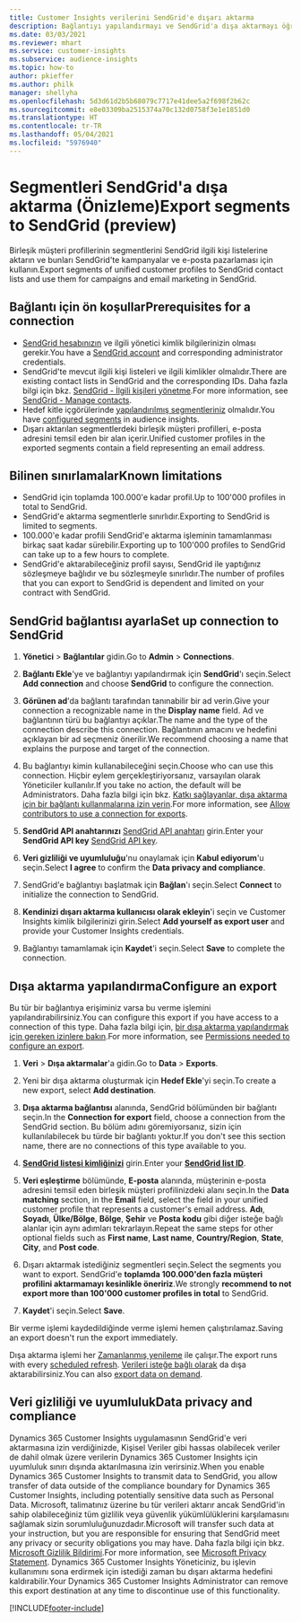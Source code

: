 ```yaml
---
title: Customer Insights verilerini SendGrid'e dışarı aktarma
description: Bağlantıyı yapılandırmayı ve SendGrid'a dışa aktarmayı öğrenin.
ms.date: 03/03/2021
ms.reviewer: mhart
ms.service: customer-insights
ms.subservice: audience-insights
ms.topic: how-to
author: pkieffer
ms.author: philk
manager: shellyha
ms.openlocfilehash: 5d3d61d2b5b68079c7717e41dee5a2f698f2b62c
ms.sourcegitcommit: e8e03309ba2515374a70c132d0758f3e1e1851d0
ms.translationtype: HT
ms.contentlocale: tr-TR
ms.lasthandoff: 05/04/2021
ms.locfileid: "5976940"
---
```

# <a name="export-segments-to-sendgrid-preview"></a><span data-ttu-id="4c408-103">Segmentleri SendGrid'a dışa aktarma (Önizleme)</span><span class="sxs-lookup"><span data-stu-id="4c408-103">Export segments to SendGrid (preview)</span></span>

<span data-ttu-id="4c408-104">Birleşik müşteri profillerinin segmentlerini SendGrid ilgili kişi listelerine aktarın ve bunları SendGrid'te kampanyalar ve e-posta pazarlaması için kullanın.</span><span class="sxs-lookup"><span data-stu-id="4c408-104">Export segments of unified customer profiles to SendGrid contact lists and use them for campaigns and email marketing in SendGrid.</span></span> 

## <a name="prerequisites-for-a-connection"></a><span data-ttu-id="4c408-105">Bağlantı için ön koşullar</span><span class="sxs-lookup"><span data-stu-id="4c408-105">Prerequisites for a connection</span></span>

-   <span data-ttu-id="4c408-106">[SendGrid hesabınızın](https://sendgrid.com/) ve ilgili yönetici kimlik bilgilerinizin olması gerekir.</span><span class="sxs-lookup"><span data-stu-id="4c408-106">You have a [SendGrid account](https://sendgrid.com/) and corresponding administrator credentials.</span></span>
-   <span data-ttu-id="4c408-107">SendGrid'te mevcut ilgili kişi listeleri ve ilgili kimlikler olmalıdır.</span><span class="sxs-lookup"><span data-stu-id="4c408-107">There are existing contact lists in SendGrid and the corresponding IDs.</span></span> <span data-ttu-id="4c408-108">Daha fazla bilgi için bkz. [SendGrid - İlgili kişileri yönetme](https://sendgrid.com/docs/ui/managing-contacts/create-and-manage-contacts/#manage-contacts).</span><span class="sxs-lookup"><span data-stu-id="4c408-108">For more information, see [SendGrid - Manage contacts](https://sendgrid.com/docs/ui/managing-contacts/create-and-manage-contacts/#manage-contacts).</span></span>
-   <span data-ttu-id="4c408-109">Hedef kitle içgörülerinde [yapılandırılmış segmentleriniz](segments.md) olmalıdır.</span><span class="sxs-lookup"><span data-stu-id="4c408-109">You have [configured segments](segments.md) in audience insights.</span></span>
-   <span data-ttu-id="4c408-110">Dışarı aktarılan segmentlerdeki birleşik müşteri profilleri, e-posta adresini temsil eden bir alan içerir.</span><span class="sxs-lookup"><span data-stu-id="4c408-110">Unified customer profiles in the exported segments contain a field representing an email address.</span></span>

## <a name="known-limitations"></a><span data-ttu-id="4c408-111">Bilinen sınırlamalar</span><span class="sxs-lookup"><span data-stu-id="4c408-111">Known limitations</span></span>

- <span data-ttu-id="4c408-112">SendGrid için toplamda 100.000'e kadar profil.</span><span class="sxs-lookup"><span data-stu-id="4c408-112">Up to 100'000 profiles in total to SendGrid.</span></span>
- <span data-ttu-id="4c408-113">SendGrid'e aktarma segmentlerle sınırlıdır.</span><span class="sxs-lookup"><span data-stu-id="4c408-113">Exporting to SendGrid is limited to segments.</span></span>
- <span data-ttu-id="4c408-114">100.000'e kadar profili SendGrid'e aktarma işleminin tamamlanması birkaç saat kadar sürebilir.</span><span class="sxs-lookup"><span data-stu-id="4c408-114">Exporting up to 100'000 profiles to SendGrid can take up to a few hours to complete.</span></span> 
- <span data-ttu-id="4c408-115">SendGrid'e aktarabileceğiniz profil sayısı, SendGrid ile yaptığınız sözleşmeye bağlıdır ve bu sözleşmeyle sınırlıdır.</span><span class="sxs-lookup"><span data-stu-id="4c408-115">The number of profiles that you can export to SendGrid is dependent and limited on your contract with SendGrid.</span></span>

## <a name="set-up-connection-to-sendgrid"></a><span data-ttu-id="4c408-116">SendGrid bağlantısı ayarla</span><span class="sxs-lookup"><span data-stu-id="4c408-116">Set up connection to SendGrid</span></span>

1. <span data-ttu-id="4c408-117">**Yönetici** > **Bağlantılar** gidin.</span><span class="sxs-lookup"><span data-stu-id="4c408-117">Go to **Admin** > **Connections**.</span></span>

1. <span data-ttu-id="4c408-118">**Bağlantı Ekle**'ye ve bağlantıyı yapılandırmak için **SendGrid**'ı seçin.</span><span class="sxs-lookup"><span data-stu-id="4c408-118">Select **Add connection** and choose **SendGrid** to configure the connection.</span></span>

1. <span data-ttu-id="4c408-119">**Görünen ad**'da bağlantı tarafından tanınabilir bir ad verin.</span><span class="sxs-lookup"><span data-stu-id="4c408-119">Give your connection a recognizable name in the **Display name** field.</span></span> <span data-ttu-id="4c408-120">Ad ve bağlantının türü bu bağlantıyı açıklar.</span><span class="sxs-lookup"><span data-stu-id="4c408-120">The name and the type of the connection describe this connection.</span></span> <span data-ttu-id="4c408-121">Bağlantının amacını ve hedefini açıklayan bir ad seçmeniz önerilir.</span><span class="sxs-lookup"><span data-stu-id="4c408-121">We recommend choosing a name that explains the purpose and target of the connection.</span></span>

1. <span data-ttu-id="4c408-122">Bu bağlantıyı kimin kullanabileceğini seçin.</span><span class="sxs-lookup"><span data-stu-id="4c408-122">Choose who can use this connection.</span></span> <span data-ttu-id="4c408-123">Hiçbir eylem gerçekleştiriyorsanız, varsayılan olarak Yöneticiler kullanılır.</span><span class="sxs-lookup"><span data-stu-id="4c408-123">If you take no action, the default will be Administrators.</span></span> <span data-ttu-id="4c408-124">Daha fazla bilgi için bkz. [Katkı sağlayanlar, dışa aktarma için bir bağlantı kullanmalarına izin verin](connections.md#allow-contributors-to-use-a-connection-for-exports).</span><span class="sxs-lookup"><span data-stu-id="4c408-124">For more information, see [Allow contributors to use a connection for exports](connections.md#allow-contributors-to-use-a-connection-for-exports).</span></span>

1. <span data-ttu-id="4c408-125">**SendGrid API anahtarınızı** [SendGrid API anahtarı](https://sendgrid.com/docs/ui/account-and-settings/api-keys/) girin.</span><span class="sxs-lookup"><span data-stu-id="4c408-125">Enter your **SendGrid API key** [SendGrid API key](https://sendgrid.com/docs/ui/account-and-settings/api-keys/).</span></span>

1. <span data-ttu-id="4c408-126">**Veri gizliliği ve uyumluluğu**'nu onaylamak için **Kabul ediyorum**'u seçin.</span><span class="sxs-lookup"><span data-stu-id="4c408-126">Select **I agree** to confirm the **Data privacy and compliance**.</span></span>

1. <span data-ttu-id="4c408-127">SendGrid'e bağlantıyı başlatmak için **Bağlan**'ı seçin.</span><span class="sxs-lookup"><span data-stu-id="4c408-127">Select **Connect** to initialize the connection to SendGrid.</span></span>

1. <span data-ttu-id="4c408-128">**Kendinizi dışarı aktarma kullanıcısı olarak ekleyin**'i seçin ve Customer Insights kimlik bilgilerinizi girin.</span><span class="sxs-lookup"><span data-stu-id="4c408-128">Select **Add yourself as export user** and provide your Customer Insights credentials.</span></span>

1. <span data-ttu-id="4c408-129">Bağlantıyı tamamlamak için **Kaydet**'i seçin.</span><span class="sxs-lookup"><span data-stu-id="4c408-129">Select **Save** to complete the connection.</span></span>

## <a name="configure-an-export"></a><span data-ttu-id="4c408-130">Dışa aktarma yapılandırma</span><span class="sxs-lookup"><span data-stu-id="4c408-130">Configure an export</span></span>

<span data-ttu-id="4c408-131">Bu tür bir bağlantıya erişiminiz varsa bu verme işlemini yapılandırabilirsiniz.</span><span class="sxs-lookup"><span data-stu-id="4c408-131">You can configure this export if you have access to a connection of this type.</span></span> <span data-ttu-id="4c408-132">Daha fazla bilgi için, [bir dışa aktarma yapılandırmak için gereken izinlere bakın](export-destinations.md#set-up-a-new-export).</span><span class="sxs-lookup"><span data-stu-id="4c408-132">For more information, see [Permissions needed to configure an export](export-destinations.md#set-up-a-new-export).</span></span>

1. <span data-ttu-id="4c408-133">**Veri** > **Dışa aktarmalar**'a gidin.</span><span class="sxs-lookup"><span data-stu-id="4c408-133">Go to **Data** > **Exports**.</span></span>

1. <span data-ttu-id="4c408-134">Yeni bir dışa aktarma oluşturmak için **Hedef Ekle**'yi seçin.</span><span class="sxs-lookup"><span data-stu-id="4c408-134">To create a new export, select **Add destination**.</span></span>

1. <span data-ttu-id="4c408-135">**Dışa aktarma bağlantısı** alanında, SendGrid bölümünden bir bağlantı seçin.</span><span class="sxs-lookup"><span data-stu-id="4c408-135">In the **Connection for export** field, choose a connection from the SendGrid section.</span></span> <span data-ttu-id="4c408-136">Bu bölüm adını göremiyorsanız, sizin için kullanılabilecek bu türde bir bağlantı yoktur.</span><span class="sxs-lookup"><span data-stu-id="4c408-136">If you don't see this section name, there are no connections of this type available to you.</span></span>

1. <span data-ttu-id="4c408-137">**[SendGrid listesi kimliğinizi](https://sendgrid.com/docs/ui/managing-contacts/create-and-manage-contacts/#manage-contacts)** girin.</span><span class="sxs-lookup"><span data-stu-id="4c408-137">Enter your **[SendGrid list ID](https://sendgrid.com/docs/ui/managing-contacts/create-and-manage-contacts/#manage-contacts)**.</span></span>

1. <span data-ttu-id="4c408-138">**Veri eşleştirme** bölümünde, **E-posta** alanında, müşterinin e-posta adresini temsil eden birleşik müşteri profilinizdeki alanı seçin.</span><span class="sxs-lookup"><span data-stu-id="4c408-138">In the **Data matching** section, in the **Email** field, select the field in your unified customer profile that represents a customer's email address.</span></span> <span data-ttu-id="4c408-139">**Adı**, **Soyadı**, **Ülke/Bölge**, **Bölge**, **Şehir** ve **Posta kodu** gibi diğer isteğe bağlı alanlar için aynı adımları tekrarlayın.</span><span class="sxs-lookup"><span data-stu-id="4c408-139">Repeat the same steps for other optional fields such as **First name**, **Last name**, **Country/Region**, **State**, **City**, and **Post code**.</span></span>

1. <span data-ttu-id="4c408-140">Dışarı aktarmak istediğiniz segmentleri seçin.</span><span class="sxs-lookup"><span data-stu-id="4c408-140">Select the segments you want to export.</span></span> <span data-ttu-id="4c408-141">SendGrid'e **toplamda 100.000'den fazla müşteri profilini aktarmamayı kesinlikle öneririz**.</span><span class="sxs-lookup"><span data-stu-id="4c408-141">We strongly **recommend to not export more than 100'000 customer profiles in total** to SendGrid.</span></span> 

1. <span data-ttu-id="4c408-142">**Kaydet**'i seçin.</span><span class="sxs-lookup"><span data-stu-id="4c408-142">Select **Save**.</span></span>

<span data-ttu-id="4c408-143">Bir verme işlemi kaydedildiğinde verme işlemi hemen çalıştırılamaz.</span><span class="sxs-lookup"><span data-stu-id="4c408-143">Saving an export doesn't run the export immediately.</span></span>

<span data-ttu-id="4c408-144">Dışa aktarma işlemi her [Zamanlanmış yenileme](system.md#schedule-tab) ile çalışır.</span><span class="sxs-lookup"><span data-stu-id="4c408-144">The export runs with every [scheduled refresh](system.md#schedule-tab).</span></span> <span data-ttu-id="4c408-145">[Verileri isteğe bağlı olarak](export-destinations.md#run-exports-on-demand) da dışa aktarabilirsiniz.</span><span class="sxs-lookup"><span data-stu-id="4c408-145">You can also [export data on demand](export-destinations.md#run-exports-on-demand).</span></span> 

## <a name="data-privacy-and-compliance"></a><span data-ttu-id="4c408-146">Veri gizliliği ve uyumluluk</span><span class="sxs-lookup"><span data-stu-id="4c408-146">Data privacy and compliance</span></span>

<span data-ttu-id="4c408-147">Dynamics 365 Customer Insights uygulamasının SendGrid'e veri aktarmasına izin verdiğinizde, Kişisel Veriler gibi hassas olabilecek veriler de dahil olmak üzere verilerin Dynamics 365 Customer Insights için uyumluluk sınırı dışında aktarılmasına izin verirsiniz.</span><span class="sxs-lookup"><span data-stu-id="4c408-147">When you enable Dynamics 365 Customer Insights to transmit data to SendGrid, you allow transfer of data outside of the compliance boundary for Dynamics 365 Customer Insights, including potentially sensitive data such as Personal Data.</span></span> <span data-ttu-id="4c408-148">Microsoft, talimatınız üzerine bu tür verileri aktarır ancak SendGrid'in sahip olabileceğiniz tüm gizlilik veya güvenlik yükümlülüklerini karşılamasını sağlamak sizin sorumluluğunuzdadır.</span><span class="sxs-lookup"><span data-stu-id="4c408-148">Microsoft will transfer such data at your instruction, but you are responsible for ensuring that SendGrid meet any privacy or security obligations you may have.</span></span> <span data-ttu-id="4c408-149">Daha fazla bilgi için bkz. [Microsoft Gizlilik Bildirimi](https://go.microsoft.com/fwlink/?linkid=396732).</span><span class="sxs-lookup"><span data-stu-id="4c408-149">For more information, see [Microsoft Privacy Statement](https://go.microsoft.com/fwlink/?linkid=396732).</span></span>
<span data-ttu-id="4c408-150">Dynamics 365 Customer Insights Yöneticiniz, bu işlevin kullanımını sona erdirmek için istediği zaman bu dışarı aktarma hedefini kaldırabilir.</span><span class="sxs-lookup"><span data-stu-id="4c408-150">Your Dynamics 365 Customer Insights Administrator can remove this export destination at any time to discontinue use of this functionality.</span></span>


[!INCLUDE[footer-include](../includes/footer-banner.md)]